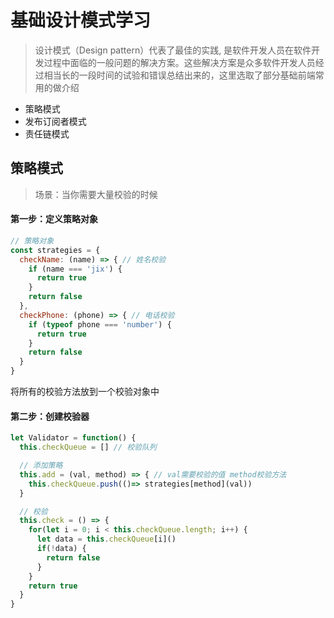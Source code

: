 # 基础设计模式学习
> 设计模式（Design pattern）代表了最佳的实践, 是软件开发人员在软件开发过程中面临的一般问题的解决方案。这些解决方案是众多软件开发人员经过相当长的一段时间的试验和错误总结出来的，这里选取了部分基础前端常用的做介绍

- 策略模式
- 发布订阅者模式
- 责任链模式
## 策略模式
> 场景：当你需要大量校验的时候

#### 第一步：定义策略对象
```js
// 策略对象
const strategies = {
  checkName: (name) => { // 姓名校验
    if (name === 'jix') {
      return true
    }
    return false
  },
  checkPhone: (phone) => { // 电话校验
    if (typeof phone === 'number') {
      return true
    }
    return false
  }
}
```
将所有的校验方法放到一个校验对象中
#### 第二步：创建校验器
```js
let Validator = function() {
  this.checkQueue = [] // 校验队列

  // 添加策略
  this.add = (val, method) => { // val需要校验的值 method校验方法
    this.checkQueue.push(()=> strategies[method](val))
  }

  // 校验
  this.check = () => {
    for(let i = 0; i < this.checkQueue.length; i++) {
      let data = this.checkQueue[i]()
      if(!data) {
        return false
      }
    }
    return true
  }
}
```